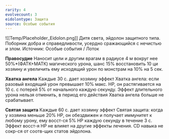 ```yaml
---
rarity: 4
evolvecount: 3
eidolontype: Защита
source: Особые события
---
```

![[Temp/Placeholder_Eidolon.png]]
Дитя света, эйдолон защитного типа. Поборник добра и справедливости, усердно сражающийся с нечистью и злом. Источник: Особые события / Лоток

**Правосудие**
Наносит цели и другим врагам в радиусе 4 м вокруг нее 50%\*(ФАТК+МАТК) магического урона, шанс 15% восстановить 10 ци хозяину и увеличить ему исходящий урон по монстрам на 10% на 5 сек.

**Хватка ангела**
Каждые 30 с. дает хозяину эффект Хватка ангела: если разовый входящий урон превышает 10% макс. HP, он растягивается на 10 с. с потерей 5% от начального каждую секунду. Эффект длительного урона нельзя отменить, в период его действия Хватка ангела больше не срабатывает. 

**Святая защита**
Каждые 60 с. дает хозяину эффект Святая защита: когда у хозяина меньше 20% HP, он обездвижен и получает иммунитет к любому урону, ему восст-ся 5% HP каждую секунду в течение 3 с. Эффект восст-я HP не влияет на другие эффекты лечения. CD навыка не сокр-ся от соотв-щих статов эйдолона.
